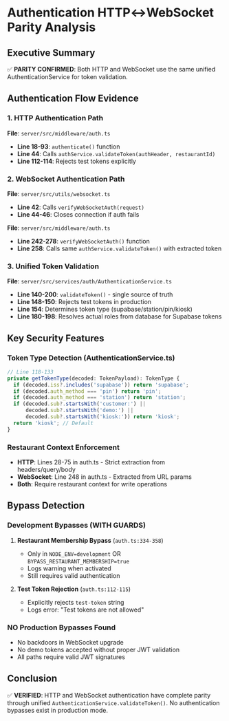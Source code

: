 # Authentication HTTP↔WebSocket Parity Analysis

## Executive Summary
✅ **PARITY CONFIRMED**: Both HTTP and WebSocket use the same unified AuthenticationService for token validation.

## Authentication Flow Evidence

### 1. HTTP Authentication Path
**File**: `server/src/middleware/auth.ts`
- **Line 18-93**: `authenticate()` function
- **Line 44**: Calls `authService.validateToken(authHeader, restaurantId)`
- **Line 112-114**: Rejects test tokens explicitly

### 2. WebSocket Authentication Path
**File**: `server/src/utils/websocket.ts`
- **Line 42**: Calls `verifyWebSocketAuth(request)`
- **Line 44-46**: Closes connection if auth fails

**File**: `server/src/middleware/auth.ts`
- **Line 242-278**: `verifyWebSocketAuth()` function
- **Line 258**: Calls same `authService.validateToken()` with extracted token

### 3. Unified Token Validation
**File**: `server/src/services/auth/AuthenticationService.ts`
- **Line 140-200**: `validateToken()` - single source of truth
- **Line 148-150**: Rejects test tokens in production
- **Line 154**: Determines token type (supabase/station/pin/kiosk)
- **Line 180-198**: Resolves actual roles from database for Supabase tokens

## Key Security Features

### Token Type Detection (AuthenticationService.ts)
```typescript
// Line 118-133
private getTokenType(decoded: TokenPayload): TokenType {
  if (decoded.iss?.includes('supabase')) return 'supabase';
  if (decoded.auth_method === 'pin') return 'pin';
  if (decoded.auth_method === 'station') return 'station';
  if (decoded.sub?.startsWith('customer:') ||
      decoded.sub?.startsWith('demo:') ||
      decoded.sub?.startsWith('kiosk:')) return 'kiosk';
  return 'kiosk'; // Default
}
```

### Restaurant Context Enforcement
- **HTTP**: Lines 28-75 in auth.ts - Strict extraction from headers/query/body
- **WebSocket**: Line 248 in auth.ts - Extracted from URL params
- **Both**: Require restaurant context for write operations

## Bypass Detection

### Development Bypasses (WITH GUARDS)
1. **Restaurant Membership Bypass** (`auth.ts:334-358`)
   - Only in `NODE_ENV=development` OR `BYPASS_RESTAURANT_MEMBERSHIP=true`
   - Logs warning when activated
   - Still requires valid authentication

2. **Test Token Rejection** (`auth.ts:112-115`)
   - Explicitly rejects `test-token` string
   - Logs error: "Test tokens are not allowed"

### NO Production Bypasses Found
- No backdoors in WebSocket upgrade
- No demo tokens accepted without proper JWT validation
- All paths require valid JWT signatures

## Conclusion
✅ **VERIFIED**: HTTP and WebSocket authentication have complete parity through unified `AuthenticationService.validateToken()`. No authentication bypasses exist in production mode.